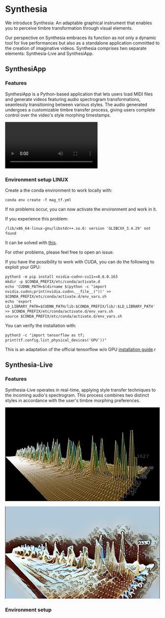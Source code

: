 # Synthesia

We introduce Synthesia: An adaptable graphical instrument that enables you to perceive timbre transformation through visual elements.

Our perspective on Synthesia embraces its function as not only a dynamic tool for live performances but also as a standalone application committed to the creation of imaginative videos. Synthesia comprises two separate elements: Synthesia-Live and SynthesiApp.

## SynthesiApp
### Features
SynthesiApp is a Python-based application that lets users load MIDI files and generate videos featuring audio spectrogram transformations, seamlessly transitioning between various styles. The audio generated undergoes a customizable timbre transfer process, giving users complete control over the video's style morphing timestamps.

<video src="videos/synthesia_art.mp4" controls title="Title"></video>

### Environment setup LINUX
Create a the conda environment to work locally with:
```
conda env create -f mag_tf.yml
```
If no problems occur, you can now activate the environment and work in it. 

If you experience this problem: 
```
/lib/x86_64-linux-gnu/libstdc++.so.6: version 'GLIBCXX_3.4.29' not found
```
It can be solved with <a href="https://github.com/pybind/pybind11/discussions/3453#discussioncomment-7068951">this</a>.

For other problems, please feel free to open an issue.

If you have the possibility to work with CUDA, you can do the following to exploit your GPU:
```
python3 -m pip install nvidia-cudnn-cu11==8.6.0.163
mkdir -p $CONDA_PREFIX/etc/conda/activate.d
echo 'CUDNN_PATH=$(dirname $(python -c "import nvidia.cudnn;print(nvidia.cudnn.__file__)"))' >> $CONDA_PREFIX/etc/conda/activate.d/env_vars.sh
echo 'export LD_LIBRARY_PATH=$CUDNN_PATH/lib:$CONDA_PREFIX/lib/:$LD_LIBRARY_PATH' >> $CONDA_PREFIX/etc/conda/activate.d/env_vars.sh
source $CONDA_PREFIX/etc/conda/activate.d/env_vars.sh
```
You can verify the installation with:
```
python3 -c "import tensorflow as tf; print(tf.config.list_physical_devices('GPU'))"
```
This is an adaptation of the official tensorflow w/o GPU <a href="https://www.tensorflow.org/install/pip?hl=it">installation guide</a>.r

## Synthesia-Live
### Features
Synthesia-Live operates in real-time, applying style transfer techniques to the incoming audio's spectrogram. This process combines two distinct styles in accordance with the user's timbre morphing preferences.

![Alt text](images/SynthesiaLiveSpec.png)

![Alt text](images/SynthesiaLiveStyled.png)
### Environment setup

